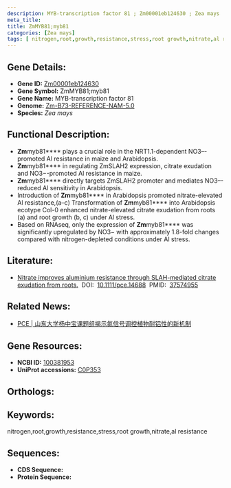 ```yaml
---
description: MYB-transcription factor 81 ; Zm00001eb124630 ; Zea mays
meta_title:
title: ZmMYB81;myb81
categories: [Zea mays]
tags: [ nitrogen,root,growth,resistance,stress,root growth,nitrate,al resistance ]
---
```


## Gene Details:
- **Gene ID:**	[Zm00001eb124630]()
- **Gene Symbol:** ZmMYB81;myb81
- **Gene Name:** MYB-transcription factor 81
- **Genome:** [Zm-B73-REFERENCE-NAM-5.0]()
- **Species:** *Zea mays*

## Functional Description:
   - **Zm**myb81**** plays a crucial role in the NRT1.1-dependent NO3–-promoted Al resistance in maize and Arabidopsis.
   - **Zm**myb81**** in regulating ZmSLAH2 expression, citrate exudation and NO3−-promoted Al resistance in maize.
   - **Zm**myb81**** directly targets ZmSLAH2 promoter and mediates NO3–-reduced Al sensitivity in Arabidopsis.
   - Introduction of **Zm**myb81**** in Arabidopsis promoted nitrate-elevated Al resistance,(a–c) Transformation of **Zm**myb81**** into Arabidopsis ecotype Col-0 enhanced nitrate-elevated citrate exudation from roots (a) and root growth (b, c) under Al stress.
   - Based on RNAseq, only the expression of **Zm**myb81**** was significantly upregulated by NO3− with approximately 1.8-fold changes compared with nitrogen-depleted conditions under Al stress.

## Literature:
   - [Nitrate improves aluminium resistance through SLAH-mediated citrate exudation from roots.]( https://onlinelibrary.wiley.com/doi/10.1111/pce.14688)&nbsp;&nbsp;DOI:&nbsp;&nbsp;[10.1111/pce.14688](https://onlinelibrary.wiley.com/doi/10.1111/pce.14688)&nbsp;&nbsp;PMID:&nbsp;&nbsp;[37574955](https://pubmed.ncbi.nlm.nih.gov/37574955/)

## Related News:
   - [PCE | 山东大学杨中宝课题组揭示氮信号调控植物耐铝性的新机制](https://mp.weixin.qq.com/s/gGzU-aOaWQKsNwCWJ-0VhA)

## Gene Resources:
- **NCBI ID:** [100381953](https://www.ncbi.nlm.nih.gov/gene/?term=100381953)
- **UniProt accessions:** [C0P353](https://www.uniprot.org/uniprotkb/C0P353/entry)

## Orthologs:

## Keywords:
nitrogen,root,growth,resistance,stress,root growth,nitrate,al resistance

## Sequences:
- **CDS Sequence:**
- **Protein Sequence:**
